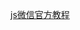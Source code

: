 [js微信官方教程](https://developers.weixin.qq.com/ebook?action=get_post_info&docid=000a8806958588cb00862bd5851c0a)